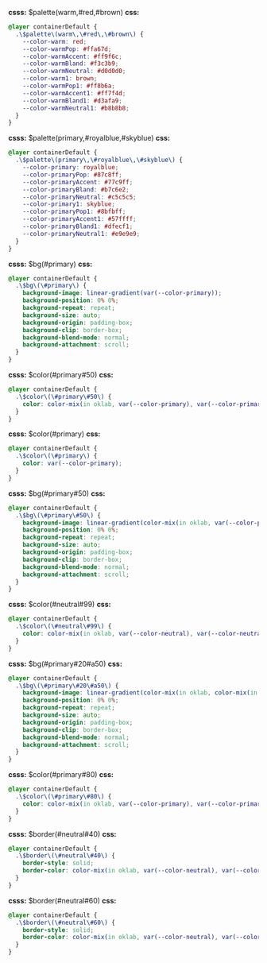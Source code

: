 **csss:** $palette(warm,#red,#brown)
**css:**
```css
@layer containerDefault {
  .\$palette\(warm\,\#red\,\#brown\) {
    --color-warm: red;
    --color-warmPop: #ffa67d;
    --color-warmAccent: #ff9f6c;
    --color-warmBland: #f3c3b9;
    --color-warmNeutral: #d0d0d0;
    --color-warm1: brown;
    --color-warmPop1: #ff8b6a;
    --color-warmAccent1: #ff7f4d;
    --color-warmBland1: #d3afa9;
    --color-warmNeutral1: #b8b8b8;
  }
}
```

**csss:** $palette(primary,#royalblue,#skyblue)
**css:**
```css
@layer containerDefault {
  .\$palette\(primary\,\#royalblue\,\#skyblue\) {
    --color-primary: royalblue;
    --color-primaryPop: #87c8ff;
    --color-primaryAccent: #77c9ff;
    --color-primaryBland: #b7c6e2;
    --color-primaryNeutral: #c5c5c5;
    --color-primary1: skyblue;
    --color-primaryPop1: #8bfbff;
    --color-primaryAccent1: #57ffff;
    --color-primaryBland1: #dfecf1;
    --color-primaryNeutral1: #e9e9e9;
  }
}
```


**csss:** $bg(#primary)
**css:**
```css
@layer containerDefault {
  .\$bg\(\#primary\) {
    background-image: linear-gradient(var(--color-primary));
    background-position: 0% 0%;
    background-repeat: repeat;
    background-size: auto;
    background-origin: padding-box;
    background-clip: border-box;
    background-blend-mode: normal;
    background-attachment: scroll;
  }
}
```
**csss:** $color(#primary#50)
**css:**
```css
@layer containerDefault {
  .\$color\(\#primary\#50\) {
    color: color-mix(in oklab, var(--color-primary), var(--color-primary1) 50%);
  }
}
```

**csss:** $color(#primary)
**css:**
```css
@layer containerDefault {
  .\$color\(\#primary\) {
    color: var(--color-primary);
  }
}
```

**csss:** $bg(#primary#50)
**css:**
```css
@layer containerDefault {
  .\$bg\(\#primary\#50\) {
    background-image: linear-gradient(color-mix(in oklab, var(--color-primary), var(--color-primary1) 50%));
    background-position: 0% 0%;
    background-repeat: repeat;
    background-size: auto;
    background-origin: padding-box;
    background-clip: border-box;
    background-blend-mode: normal;
    background-attachment: scroll;
  }
}
```

**csss:** $color(#neutral#99)
**css:**
```css
@layer containerDefault {
  .\$color\(\#neutral\#99\) {
    color: color-mix(in oklab, var(--color-neutral), var(--color-neutral1) 99%);
  }
}
```

**csss:** $bg(#primary#20#a50)
**css:**
```css
@layer containerDefault {
  .\$bg\(\#primary\#20\#a50\) {
    background-image: linear-gradient(color-mix(in oklab, color-mix(in oklab, var(--color-primary), var(--color-primary1) 20%), transparent 50%));
    background-position: 0% 0%;
    background-repeat: repeat;
    background-size: auto;
    background-origin: padding-box;
    background-clip: border-box;
    background-blend-mode: normal;
    background-attachment: scroll;
  }
}
```

**csss:** $color(#primary#80)
**css:**
```css
@layer containerDefault {
  .\$color\(\#primary\#80\) {
    color: color-mix(in oklab, var(--color-primary), var(--color-primary1) 80%);
  }
}
```

**csss:** $border(#neutral#40)
**css:**
```css
@layer containerDefault {
  .\$border\(\#neutral\#40\) {
    border-style: solid;
    border-color: color-mix(in oklab, var(--color-neutral), var(--color-neutral1) 40%);
  }
}
```

**csss:** $border(#neutral#60)
**css:**
```css
@layer containerDefault {
  .\$border\(\#neutral\#60\) {
    border-style: solid;
    border-color: color-mix(in oklab, var(--color-neutral), var(--color-neutral1) 60%);
  }
}
```